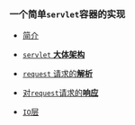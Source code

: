### 一个简单`servlet`容器的实现
* [简介](/docs/description.md)
* [`servlet` **大体架构**](/docs/architecture.md)

* [`request` 请求的**解析**](/docs/parserequest.md)
* [对`request`请求的**响应**]()
* [`IO`层]()


